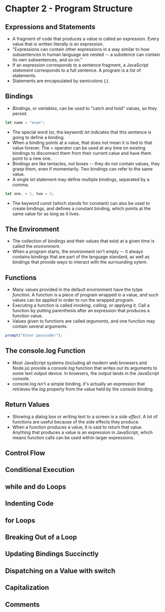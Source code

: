 # Chapter 2 - Program Structure
## Expressions and Statements
- A fragment of code that produces a value is called an *expression*. Every value that is written literally is an expression.
- "Expressions can contain other expressions in a way similar to how subsentences in human language are nested -- a substence can contain its own subsentences, and so on."
- If an expression corresponds to a sentence fragment, a JavaScript *statement* corresponds to a full sentence. A program is a list of statements.
- Statements are encapsulated by semicolons (;).
## Bindings
- *Bindings*, or *variables*, can be used to "catch and hold" values, so they persist.
```javascript
let name = "evan";
```
- The special word (or, the keyword) *let* indicates that this sentence is going to define a binding.
- When a binding points at a value, that does not mean it is tied to that value forever. The = operator can be used at any time on existing bindings to disconnect them from their current calue and have them point to a new one.
- Bindings are like tentacles, not boxes -- they do not contain values, they grasp them, even if momentarily. Two bindings can refer to the same value.
- A single *let* statement may define multiple bindings, separated by a comma.
```javascript
let one, = 1, two = 2;
```
- The keyword *const* (which stands for constant) can also be used to create bindings, and defines a constant binding, which points at the same value for as long as it lives.
## The Environment
- The collection of bindings and their values that exist at a given time is called the *environment*.
- When a program starts, the environment isn't empty -- it always contains bindings that are part of the language standard, as well as bindings that provide ways to interact with the surrounding sytem.
## Functions
- Many values provided in the default environment have the tytpe *function*. A function is a piece of program wrapped in a value, and such values can be *applied* in order to run the wrapped program.
- Executing a function is called *invoking*, *calling*, or *applying* it. Call a function by putting parenthesis after an expression that produces a function value.
- Values given to functions are called *arguments*, and one function may contain several arguments.
```javascript
prompt("Enter passcode!");
```
## The console.log Function
- Most JavaScript systems (including all modern web browsers and Node.js) provide a *console.log* function that writes out its arguments to some text output device. In browsers, the output lands in the JavaScript console.
- console.log isn't a simple binding, it's actually an expression that retrieves the *log* property from the value held by the *console* binding.
## Return Values
- Showing a dialog box or writing text to a screen is a *side effect*. A lot of functions are useful because of the side effects they produce.
- When a function produces a value, it is said to *return* that value. Anything that produces a value is an expression in JavaScript, which means function calls can be used within larger expressions.
## Control Flow
## Conditional Execution
## while and do Loops
## Indenting Code
## for Loops
## Breaking Out of a Loop
## Updating Bindings Succinctly
## Dispatching on a Value with switch
## Capitalization
## Comments
